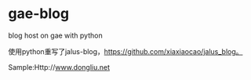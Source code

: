 gae-blog
========

blog host on gae with python

使用python重写了jalus-blog，https://github.com/xiaxiaocao/jalus_blog。

Sample:Http://www.dongliu.net
